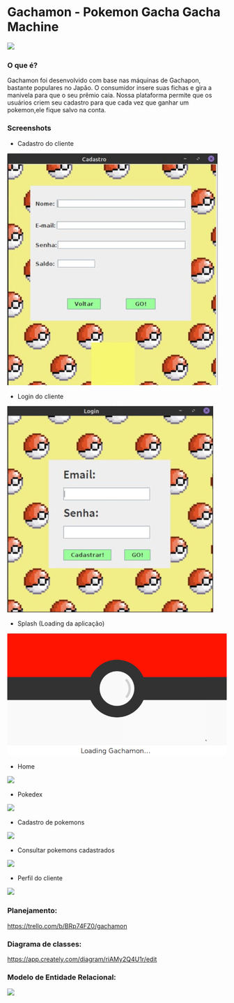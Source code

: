 # Gachamon - Pokemon Gacha Gacha Machine

![](https://raw.githubusercontent.com/eeikee/Gachamon/master/res/logo.png)

### O que é?
Gachamon foi desenvolvido com base nas máquinas de Gachapon, bastante populares no Japão. O consumidor insere suas fichas e gira a manivela para que o seu prêmio caia.
Nossa plataforma permite que os usuários criem seu cadastro para que cada vez que ganhar um pokemon,ele fique salvo na conta.

### Screenshots

- Cadastro do cliente

![](https://github.com/nathaliyukari/Gachamon/blob/master/Gachamon-cadastro.png?raw=true)

- Login do cliente

![](https://github.com/nathaliyukari/Gachamon/blob/master/Gachamon-login.png?raw=true)

- Splash (Loading da aplicação)

![](https://github.com/nathaliyukari/Gachamon/blob/master/Gachamon-loading.png?raw=true)

- Home

![](https://github.com/eeikee/Gachamon/blob/master/res/home.png)

- Pokedex

![](https://github.com/eeikee/Gachamon/blob/master/res/pokedex.png)

- Cadastro de pokemons

![](https://github.com/eeikee/Gachamon/blob/master/res/cadastro_pokemon.png)

- Consultar pokemons cadastrados

![](https://github.com/eeikee/Gachamon/blob/master/res/consulta_pokemon.png)

- Perfil do cliente

![](https://github.com/eeikee/Gachamon/blob/master/res/perfil.png)

### Planejamento:
https://trello.com/b/BRp74FZ0/gachamon

### Diagrama de classes:
https://app.creately.com/diagram/riAMy2Q4U1r/edit

### Modelo de Entidade Relacional:

![](https://github.com/eeikee/Gachamon/blob/master/er_model.png)
